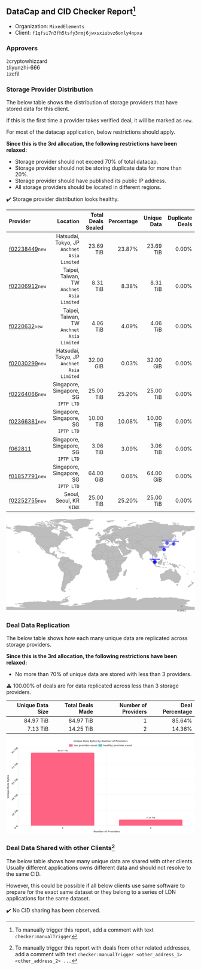 ## DataCap and CID Checker Report[^1]
 - Organization: `MixedElements`
 - Client: `f1qfsi7n3fh5tsfy3rmj6jwxsxiubvz6only4npxa`
### Approvers
`2`cryptowhizzard<br/>`1`liyunzhi-666<br/>`1`zcfil

### Storage Provider Distribution
The below table shows the distribution of storage providers that have stored data for this client.

If this is the first time a provider takes verified deal, it will be marked as `new`.

For most of the datacap application, below restrictions should apply.

**Since this is the 3rd allocation, the following restrictions have been relaxed:**
 - Storage provider should not exceed 70% of total datacap.
 - Storage provider should not be storing duplicate data for more than 20%.
 - Storage provider should have published its public IP address.
 - All storage providers should be located in different regions.

✔️ Storage provider distribution looks healthy.

| Provider                                                    |                                       Location | Total Deals Sealed | Percentage | Unique Data | Duplicate Deals |
| :---------------------------------------------------------- | ---------------------------------------------: | -----------------: | ---------: | ----------: | --------------: |
| [f02238449](https://filfox.info/en/address/f02238449)`new`  | Hatsudai, Tokyo, JP<br/>`Anchnet Asia Limited` |          23.69 TiB |     23.87% |   23.69 TiB |           0.00% |
| [f02306912](https://filfox.info/en/address/f02306912)`new`  |  Taipei, Taiwan, TW<br/>`Anchnet Asia Limited` |           8.31 TiB |      8.38% |    8.31 TiB |           0.00% |
| [f0220632](https://filfox.info/en/address/f0220632)`new`    |  Taipei, Taiwan, TW<br/>`Anchnet Asia Limited` |           4.06 TiB |      4.09% |    4.06 TiB |           0.00% |
| [f02030299](https://filfox.info/en/address/f02030299)`new`  | Hatsudai, Tokyo, JP<br/>`Anchnet Asia Limited` |          32.00 GiB |      0.03% |   32.00 GiB |           0.00% |
| [f02264066](https://filfox.info/en/address/f02264066)`new`  |        Singapore, Singapore, SG<br/>`IPTP LTD` |          25.00 TiB |     25.20% |   25.00 TiB |           0.00% |
| [f02366381](https://filfox.info/en/address/f02366381)`new`  |        Singapore, Singapore, SG<br/>`IPTP LTD` |          10.00 TiB |     10.08% |   10.00 TiB |           0.00% |
| [f062811](https://filfox.info/en/address/f062811)           |        Singapore, Singapore, SG<br/>`IPTP LTD` |           3.06 TiB |      3.09% |    3.06 TiB |           0.00% |
| [f01857791](https://filfox.info/en/address/f01857791)`new`  |        Singapore, Singapore, SG<br/>`IPTP LTD` |          64.00 GiB |      0.06% |   64.00 GiB |           0.00% |
| [f02252755](https://filfox.info/en/address/f02252755)`new`  |                    Seoul, Seoul, KR<br/>`KINX` |          25.00 TiB |     25.20% |   25.00 TiB |           0.00% |

<img src="https://raw.githubusercontent.com/data-preservation-programs/filplus-checker-assets/main/filecoin-project/filecoin-plus-large-datasets/issues/1561/1695205017428.png"/>

### Deal Data Replication
The below table shows how each many unique data are replicated across storage providers.


**Since this is the 3rd allocation, the following restrictions have been relaxed:**
- No more than 70% of unique data are stored with less than 3 providers.

⚠️ 100.00% of deals are for data replicated across less than 3 storage providers.

| Unique Data Size | Total Deals Made | Number of Providers | Deal Percentage |
| ---------------: | ---------------: | ------------------: | --------------: |
|        84.97 TiB |        84.97 TiB |                   1 |          85.64% |
|         7.13 TiB |        14.25 TiB |                   2 |          14.36% |

<img src="https://raw.githubusercontent.com/data-preservation-programs/filplus-checker-assets/main/filecoin-project/filecoin-plus-large-datasets/issues/1561/1695205018173.png"/>

### Deal Data Shared with other Clients[^3]
The below table shows how many unique data are shared with other clients.
Usually different applications owns different data and should not resolve to the same CID.

However, this could be possible if all below clients use same software to prepare for the exact same dataset or they belong to a series of LDN applications for the same dataset.

✔️ No CID sharing has been observed.

[^1]: To manually trigger this report, add a comment with text `checker:manualTrigger`

[^2]: Deals from those addresses are combined into this report as they are specified with `checker:manualTrigger`

[^3]: To manually trigger this report with deals from other related addresses, add a comment with text `checker:manualTrigger <other_address_1> <other_address_2> ...`
